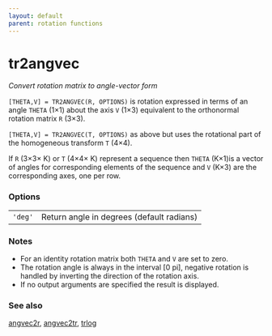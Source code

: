```yaml
---
layout: default
parent: rotation functions
---
```

# tr2angvec
_Convert rotation matrix to angle-vector form_


```[THETA,V] = TR2ANGVEC(R, OPTIONS)``` is rotation expressed in terms of an
angle `THETA` (1&times;1) about the axis `V` (1&times;3) equivalent to the orthonormal rotation
matrix `R` (3&times;3).


```[THETA,V] = TR2ANGVEC(T, OPTIONS)``` as above but uses the rotational part of the
homogeneous transform `T` (4&times;4).


If `R` (3&times;3&times; K) or `T` (4&times;4&times; K) represent a sequence then `THETA` (K&times;1)is a vector
of angles for corresponding elements of the sequence and `V` (K&times;3) are the
corresponding axes, one per row.
### Options

| | |
|---|---|
| `'deg'` | Return angle in degrees (default radians) |


### Notes
* For an identity rotation matrix both `THETA` and `V` are set to zero.
* The rotation angle is always in the interval [0 pi], negative rotation    is handled by inverting the direction of the rotation axis.
* If no output arguments are specified the result is displayed.

### See also

[angvec2r](angvec2r.md), [angvec2tr](angvec2tr.md), [trlog](trlog.md)
